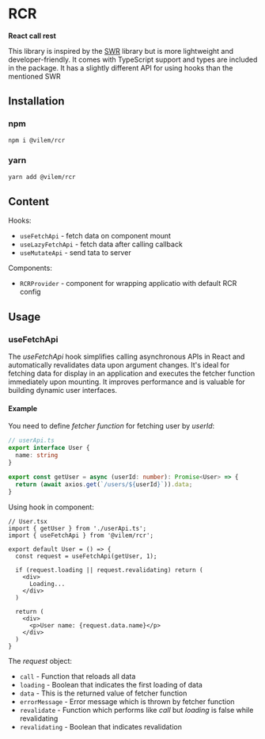 # RCR

**React call rest**

This library is inspired by the [SWR](https://swr.vercel.app/) library but is more lightweight and developer-friendly. It comes with TypeScript support and types are included in the package. It has a slightly different API for using hooks than the mentioned SWR


## Installation

### npm
```sh
npm i @vilem/rcr
```

### yarn
```sh
yarn add @vilem/rcr
```

## Content

Hooks:

  * `useFetchApi` - fetch data on component mount
  * `useLazyFetchApi` - fetch data after calling callback
  * `useMutateApi` - send tata to server

Components:

  * `RCRProvider` - component for wrapping applicatio with default RCR config

## Usage

### useFetchApi

The *useFetchApi* hook simplifies calling asynchronous APIs in React and automatically revalidates data upon argument changes. It's ideal for fetching data for display in an application and executes the fetcher function immediately upon mounting. It improves performance and is valuable for building dynamic user interfaces.

#### Example

You need to define *fetcher function* for fetching user by *userId*:

```typescript
// userApi.ts
export interface User {
  name: string
}

export const getUser = async (userId: number): Promise<User> => {
  return (await axios.get(`/users/${userId}`)).data;
}
```

Using hook in component:

```tsx
// User.tsx
import { getUser } from './userApi.ts';
import { useFetchApi } from '@vilem/rcr';

export default User = () => {
  const request = useFetchApi(getUser, 1);

  if (request.loading || request.revalidating) return (
    <div>
      Loading...
    </div>
  )

  return (
    <div>
      <p>User name: {request.data.name}</p>
    </div>
  )
}
```

The *request* object:

  * `call` - Function that reloads all data
  * `loading` - Boolean that indicates the first loading of data
  * `data` - This is the returned value of fetcher function
  * `errorMessage` - Error message which is thrown by fetcher function
  * `revalidate` - Function which performs like *call* but *loading* is false while revalidating
  * `revalidating` - Boolean that indicates revalidation

